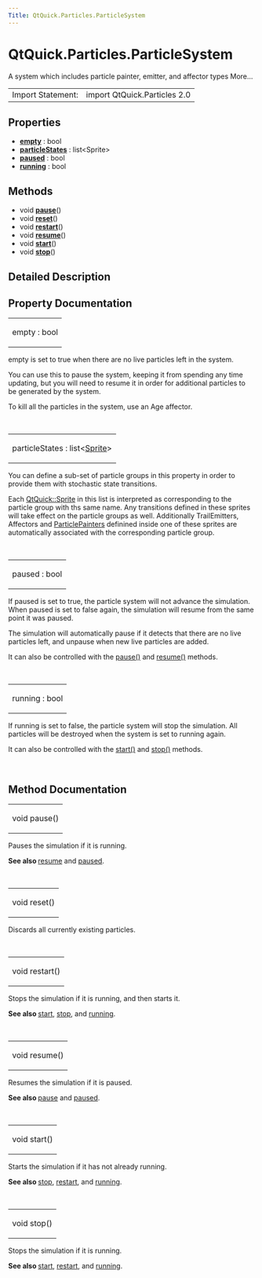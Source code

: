 ```yaml
---
Title: QtQuick.Particles.ParticleSystem
---
```


# QtQuick.Particles.ParticleSystem

<span class="subtitle"></span>
<!-- $$$ParticleSystem-brief -->
<p>A system which includes particle painter, emitter, and affector types More...</p>
<!-- @@@ParticleSystem -->
<table class="alignedsummary">
<tr><td class="memItemLeft rightAlign topAlign"> Import Statement:</td><td class="memItemRight bottomAlign"> import QtQuick.Particles 2.0</td></tr></table><ul>
</ul>
<h2 id="properties">Properties</h2>
<ul>
<li class="fn"><b><b><a href="#empty-prop">empty</a></b></b> : bool</li>
<li class="fn"><b><b><a href="#particleStates-prop">particleStates</a></b></b> : list&lt;Sprite&gt;</li>
<li class="fn"><b><b><a href="#paused-prop">paused</a></b></b> : bool</li>
<li class="fn"><b><b><a href="#running-prop">running</a></b></b> : bool</li>
</ul>
<h2 id="methods">Methods</h2>
<ul>
<li class="fn">void <b><b><a href="#pause-method">pause</a></b></b>()</li>
<li class="fn">void <b><b><a href="#reset-method">reset</a></b></b>()</li>
<li class="fn">void <b><b><a href="#restart-method">restart</a></b></b>()</li>
<li class="fn">void <b><b><a href="#resume-method">resume</a></b></b>()</li>
<li class="fn">void <b><b><a href="#start-method">start</a></b></b>()</li>
<li class="fn">void <b><b><a href="#stop-method">stop</a></b></b>()</li>
</ul>
<!-- $$$ParticleSystem-description -->
<h2 id="details">Detailed Description</h2>
</p>
<!-- @@@ParticleSystem -->
<h2>Property Documentation</h2>
<!-- $$$empty -->
<table class="qmlname"><tr valign="top" id="empty-prop"><td class="tblQmlPropNode"><p><span class="name">empty</span> : <span class="type">bool</span></p></td></tr></table><p>empty is set to true when there are no live particles left in the system.</p>
<p>You can use this to pause the system, keeping it from spending any time updating, but you will need to resume it in order for additional particles to be generated by the system.</p>
<p>To kill all the particles in the system, use an Age affector.</p>
<!-- @@@empty -->
<br/>
<!-- $$$particleStates -->
<table class="qmlname"><tr valign="top" id="particleStates-prop"><td class="tblQmlPropNode"><p><span class="name">particleStates</span> : <span class="type">list</span>&lt;<span class="type"><a href="QtQuick.Sprite.md">Sprite</a></span>&gt;</p></td></tr></table><p>You can define a sub-set of particle groups in this property in order to provide them with stochastic state transitions.</p>
<p>Each <a href="QtQuick.Sprite.md">QtQuick::Sprite</a> in this list is interpreted as corresponding to the particle group with ths same name. Any transitions defined in these sprites will take effect on the particle groups as well. Additionally TrailEmitters, Affectors and <a href="QtQuick.qtquick-effects-particles.md#particlepainters">ParticlePainters</a> definined inside one of these sprites are automatically associated with the corresponding particle group.</p>
<!-- @@@particleStates -->
<br/>
<!-- $$$paused -->
<table class="qmlname"><tr valign="top" id="paused-prop"><td class="tblQmlPropNode"><p><span class="name">paused</span> : <span class="type">bool</span></p></td></tr></table><p>If paused is set to true, the particle system will not advance the simulation. When paused is set to false again, the simulation will resume from the same point it was paused.</p>
<p>The simulation will automatically pause if it detects that there are no live particles left, and unpause when new live particles are added.</p>
<p>It can also be controlled with the <a href="#pause-method">pause()</a> and <a href="#resume-method">resume()</a> methods.</p>
<!-- @@@paused -->
<br/>
<!-- $$$running -->
<table class="qmlname"><tr valign="top" id="running-prop"><td class="tblQmlPropNode"><p><span class="name">running</span> : <span class="type">bool</span></p></td></tr></table><p>If running is set to false, the particle system will stop the simulation. All particles will be destroyed when the system is set to running again.</p>
<p>It can also be controlled with the <a href="#start-method">start()</a> and <a href="#stop-method">stop()</a> methods.</p>
<!-- @@@running -->
<br/>
<h2>Method Documentation</h2>
<!-- $$$pause -->
<table class="qmlname"><tr valign="top" id="pause-method"><td class="tblQmlFuncNode"><p><span class="type">void</span> <span class="name">pause</span>()</p></td></tr></table><p>Pauses the simulation if it is running.</p>
<p><b>See also </b><a href="#resume-method">resume</a> and <a href="#paused-prop">paused</a>.</p>
<!-- @@@pause -->
<br/>
<!-- $$$reset -->
<table class="qmlname"><tr valign="top" id="reset-method"><td class="tblQmlFuncNode"><p><span class="type">void</span> <span class="name">reset</span>()</p></td></tr></table><p>Discards all currently existing particles.</p>
<!-- @@@reset -->
<br/>
<!-- $$$restart -->
<table class="qmlname"><tr valign="top" id="restart-method"><td class="tblQmlFuncNode"><p><span class="type">void</span> <span class="name">restart</span>()</p></td></tr></table><p>Stops the simulation if it is running, and then starts it.</p>
<p><b>See also </b><a href="#start-method">start</a>, <a href="#stop-method">stop</a>, and <a href="#running-prop">running</a>.</p>
<!-- @@@restart -->
<br/>
<!-- $$$resume -->
<table class="qmlname"><tr valign="top" id="resume-method"><td class="tblQmlFuncNode"><p><span class="type">void</span> <span class="name">resume</span>()</p></td></tr></table><p>Resumes the simulation if it is paused.</p>
<p><b>See also </b><a href="#pause-method">pause</a> and <a href="#paused-prop">paused</a>.</p>
<!-- @@@resume -->
<br/>
<!-- $$$start -->
<table class="qmlname"><tr valign="top" id="start-method"><td class="tblQmlFuncNode"><p><span class="type">void</span> <span class="name">start</span>()</p></td></tr></table><p>Starts the simulation if it has not already running.</p>
<p><b>See also </b><a href="#stop-method">stop</a>, <a href="#restart-method">restart</a>, and <a href="#running-prop">running</a>.</p>
<!-- @@@start -->
<br/>
<!-- $$$stop -->
<table class="qmlname"><tr valign="top" id="stop-method"><td class="tblQmlFuncNode"><p><span class="type">void</span> <span class="name">stop</span>()</p></td></tr></table><p>Stops the simulation if it is running.</p>
<p><b>See also </b><a href="#start-method">start</a>, <a href="#restart-method">restart</a>, and <a href="#running-prop">running</a>.</p>
<!-- @@@stop -->
<br/>
